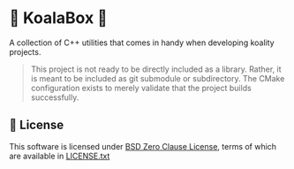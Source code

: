 # 🐨 KoalaBox 🧰

A collection of C++ utilities that comes in handy when developing koality projects.


> This project is not ready to be directly included as a library. Rather, it is meant to be included as git submodule or subdirectory. The CMake configuration exists to merely validate that the project builds successfully.

## 📄 License

This software is licensed under [BSD Zero Clause  License], terms of which are available in [LICENSE.txt]

[BSD Zero Clause  License]: https://choosealicense.com/licenses/0bsd/

[LICENSE.txt]: LICENSE.txt
